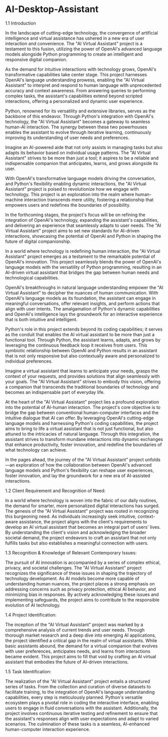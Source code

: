 # AI-Desktop-Assistant

1.1	Introduction

In the landscape of cutting-edge technology, the convergence of artificial intelligence and virtual assistance has ushered in a new era of user interaction and convenience. The "AI Virtual Assistant" project is a testament to this fusion, utilizing the power of OpenAI's advanced language models alongside Python programming to create an intelligent and responsive digital companion.

As the demand for intuitive interactions with technology grows, OpenAI's transformative capabilities take center stage. This project harnesses OpenAI's language understanding prowess, enabling the "AI Virtual Assistant" to interpret and respond to human language with unprecedented accuracy and context awareness. From answering queries to performing complex tasks, the assistant's capabilities extend beyond scripted interactions, offering a personalized and dynamic user experience.

Python, renowned for its versatility and extensive libraries, serves as the backbone of this endeavor. Through Python's integration with OpenAI's technology, the "AI Virtual Assistant" becomes a gateway to seamless human-AI interaction. The synergy between these two powerhouses enables the assistant to evolve through iterative learning, continuously improving its understanding of user needs and preferences.

Imagine an AI-powered aide that not only assists in managing tasks but also adapts its behavior based on individual usage patterns. The "AI Virtual Assistant" strives to be more than just a tool; it aspires to be a reliable and indispensable companion that anticipates, learns, and grows alongside its user.

With OpenAI's transformative language models driving the conversation, and Python's flexibility enabling dynamic interactions, the "AI Virtual Assistant" project is poised to revolutionize how we engage with technology. This project is an exploration into the realm where human-machine interaction transcends mere utility, fostering a relationship that empowers users and redefines the boundaries of possibility.

In the forthcoming stages, the project's focus will be on refining the integration of OpenAI's technology, expanding the assistant's capabilities, and delivering an experience that seamlessly adapts to user needs. The "AI Virtual Assistant" project aims to set new standards for AI-driven interactions, showcasing the potential of OpenAI and Python in shaping the future of digital companionship.

 

In a world where technology is redefining human interaction, the "AI Virtual Assistant" project emerges as a testament to the remarkable potential of OpenAI's innovation. This project seamlessly blends the power of OpenAI's language models with the versatility of Python programming, resulting in an AI-driven virtual assistant that bridges the gap between human needs and technological capabilities.

OpenAI's breakthroughs in natural language understanding empower the "AI Virtual Assistant" to decipher the nuances of human communication. With OpenAI's language models as its foundation, the assistant can engage in meaningful conversations, offer relevant insights, and perform actions that align with user intents. The amalgamation of Python's dynamic capabilities and OpenAI's intelligence lays the groundwork for an interactive experience that is both intuitive and intelligent.

Python's role in this project extends beyond its coding capabilities; it serves as the conduit that enables the AI virtual assistant to be more than just a functional tool. Through Python, the assistant learns, adapts, and grows by leveraging the continuous feedback loop it receives from users. This symbiotic relationship between OpenAI and Python results in an assistant that is not only responsive but also contextually aware and personalized to individual preferences.

Imagine a virtual assistant that learns to anticipate your needs, grasps the context of your requests, and provides solutions that align seamlessly with your goals. The "AI Virtual Assistant" strives to embody this vision, offering a companion that transcends the traditional boundaries of technology and becomes an indispensable part of everyday life.

At the heart of the "AI Virtual Assistant" project lies a profound exploration into the potential of AI-human interaction. The project's core objective is to bridge the gap between conventional human-computer interfaces and the intuitive dialogue that AI can offer. By leveraging OpenAI's cutting-edge language models and harnessing Python's coding capabilities, the project aims to bring to life a virtual assistant that is not just functional, but also attuned to the intricacies of natural language. Through this integration, the assistant strives to transform mundane interactions into dynamic exchanges that enhance productivity, foster innovation, and redefine the boundaries of what technology can achieve.

In the pages ahead, the journey of the "AI Virtual Assistant" project unfolds—an exploration of how the collaboration between OpenAI's advanced language models and Python's flexibility can reshape user experiences, foster innovation, and lay the groundwork for a new era of AI-assisted interactions.




1.2	Client Requirement and Recognition of Need:

In a world where technology is woven into the fabric of our daily routines, the demand for smarter, more personalized digital interactions has surged. The genesis of the "AI Virtual Assistant" project was rooted in recognizing this burgeoning need. As individuals increasingly seek intuitive, context-aware assistance, the project aligns with the client's requirements to develop an AI virtual assistant that becomes an integral part of users' lives. By understanding the client's vision and acknowledging the broader societal demand, the project endeavors to craft an assistant that not only fulfills tasks but also establishes a meaningful connection with users.

1.3	Recognition & Knowledge of Relevant Contemporary Issues:

The pursuit of AI innovation is accompanied by a series of complex ethical, privacy, and societal challenges. The "AI Virtual Assistant" project recognizes the significance of these issues in shaping the trajectory of technology development. As AI models become more capable of understanding human nuances, the project places a strong emphasis on addressing concerns such as privacy protection, ethical AI behavior, and minimizing bias in responses. By actively acknowledging these issues and implementing safeguards, the project aims to contribute to the responsible evolution of AI technology.

1.4	Project Identification:

The inception of the "AI Virtual Assistant" project was marked by a comprehensive analysis of current trends and user needs. Through thorough market research and a deep dive into emerging AI applications, the project identified a critical gap in the realm of virtual assistants. While basic assistants abound, the demand for a virtual companion that evolves with user preferences, anticipates needs, and learns from interactions became evident. This project aims to fill that void by crafting an AI virtual assistant that embodies the future of AI-driven interactions.

1.5	Task Identification:

The realization of the "AI Virtual Assistant" project entails a structured series of tasks. From the collection and curation of diverse datasets to facilitate training, to the integration of OpenAI's language understanding capabilities, every step is meticulously planned. Python's versatile ecosystem plays a pivotal role in coding the interactive interface, enabling users to engage in fluid conversations with the assistant. Additionally, the project involves continuous iterative testing and refinement to ensure that the assistant's responses align with user expectations and adapt to varied scenarios. The culmination of these tasks is a seamless, AI-enhanced human-computer interaction experience.
